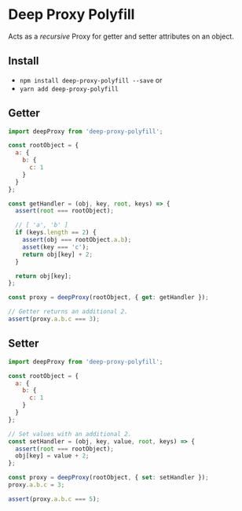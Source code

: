 # Deep Proxy Polyfill

Acts as a _recursive_ Proxy for getter and setter attributes on an object.

## Install

* `npm install deep-proxy-polyfill --save` or
* `yarn add deep-proxy-polyfill`

## Getter

```JavaScript
import deepProxy from 'deep-proxy-polyfill';

const rootObject = {
  a: {
    b: {
      c: 1
    }
  }
};

const getHandler = (obj, key, root, keys) => {
  assert(root === rootObject);

  // [ 'a', 'b' ]
  if (keys.length == 2) {
    assert(obj === rootObject.a.b);
    asset(key === 'c');
    return obj[key] + 2;
  }

  return obj[key];
};

const proxy = deepProxy(rootObject, { get: getHandler });

// Getter returns an additional 2.
assert(proxy.a.b.c === 3);
```

## Setter

```JavaScript
import deepProxy from 'deep-proxy-polyfill';

const rootObject = {
  a: {
    b: {
      c: 1
    }
  }
};

// Set values with an additional 2.
const setHandler = (obj, key, value, root, keys) => {
  assert(root === rootObject);
  obj[key] = value + 2;
};

const proxy = deepProxy(rootObject, { set: setHandler });
proxy.a.b.c = 3;

assert(proxy.a.b.c === 5);
```
